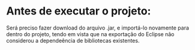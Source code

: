 # **Antes de executar o projeto:**

Será preciso fazer download do arquivo .jar, e importá-lo novamente para dentro do projeto, tendo em vista que na exportação do Eclipse não considerou a dependeência de bibliotecas existentes.
